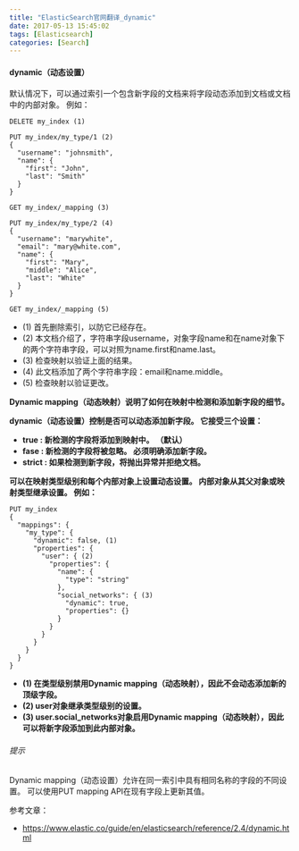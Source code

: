 ```yaml
---
title: "ElasticSearch官网翻译_dynamic"
date: 2017-05-13 15:45:02
tags: [Elasticsearch]
categories: [Search]
---
```


#### dynamic（动态设置）

默认情况下，可以通过索引一个包含新字段的文档来将字段动态添加到文档或文档中的内部对象。 例如：

```
DELETE my_index (1)

PUT my_index/my_type/1 (2)
{
  "username": "johnsmith",
  "name": {
    "first": "John",
    "last": "Smith"
  }
}

GET my_index/_mapping (3)

PUT my_index/my_type/2 (4)
{
  "username": "marywhite",
  "email": "mary@white.com",
  "name": {
    "first": "Mary",
    "middle": "Alice",
    "last": "White"
  }
}

GET my_index/_mapping (5)
```

- (1) 首先删除索引，以防它已经存在。
- (2) 本文档介绍了，字符串字段username，对象字段name和在name对象下的两个字符串字段，可以对照为name.first和name.last。
- (3) 检查映射以验证上面的结果。
- (4) 此文档添加了两个字符串字段：email和name.middle。
- (5) 检查映射以验证更改。

<b>
Dynamic mapping（动态映射）说明了如何在映射中检测和添加新字段的细节。

dynamic（动态设置）控制是否可以动态添加新字段。 它接受三个设置：

- true : 新检测的字段将添加到映射中。 （默认）
- fase : 新检测的字段将被忽略。 必须明确添加新字段。
- strict : 如果检测到新字段，将抛出异常并拒绝文档。

可以在映射类型级别和每个内部对象上设置动态设置。 内部对象从其父对象或映射类型继承设置。 例如：
</b>

```
PUT my_index
{
  "mappings": {
    "my_type": {
      "dynamic": false, (1)
      "properties": {
        "user": { (2)
          "properties": {
            "name": {
              "type": "string"
            },
            "social_networks": { (3)
              "dynamic": true,
              "properties": {}
            }
          }
        }
      }
    }
  }
}
```

<b>

- (1) 在类型级别禁用Dynamic mapping（动态映射），因此不会动态添加新的顶级字段。
- (2) user对象继承类型级别的设置。
- (3) user.social_networks对象启用Dynamic mapping（动态映射），因此可以将新字段添加到此内部对象。
</b>

###### 提示

Dynamic mapping（动态设置）允许在同一索引中具有相同名称的字段的不同设置。 可以使用PUT mapping API在现有字段上更新其值。


参考文章：

- https://www.elastic.co/guide/en/elasticsearch/reference/2.4/dynamic.html
